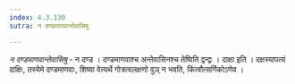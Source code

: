 ```yaml
---
index: 4.3.130
sutra: न दण्डमाणवान्तेवासिषु

---
```

_न दण्डमाणवान्तेवासिषु_ - न दण्ड । दण्डमाणवाश्च अन्तेवासिनश्च तेष्विति द्वन्द्वः । दाक्षा इति । दक्षस्यापत्यं दाक्षिः, तस्येमे दण्डमाणवाः, शिष्या वेत्यर्थे गोत्रत्वलक्षणो वुञ् न भवति, किंत्वौत्सर्गिकोऽणेव । 